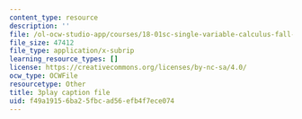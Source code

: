 ```yaml
---
content_type: resource
description: ''
file: /ol-ocw-studio-app/courses/18-01sc-single-variable-calculus-fall-2010/f49a19156ba25fbcad56efb4f7ece074_4sTKcvYMNxk.vtt
file_size: 47412
file_type: application/x-subrip
learning_resource_types: []
license: https://creativecommons.org/licenses/by-nc-sa/4.0/
ocw_type: OCWFile
resourcetype: Other
title: 3play caption file
uid: f49a1915-6ba2-5fbc-ad56-efb4f7ece074
---
```


